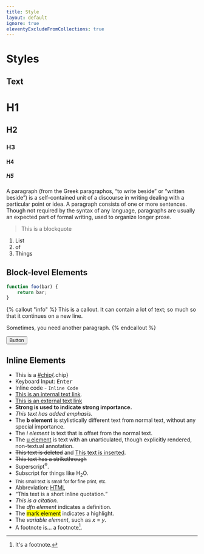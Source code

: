 ```yaml
---
title: Style
layout: default
ignore: true
eleventyExcludeFromCollections: true
---
```


# Styles

## Text
# H1
## H2
### H3
#### H4
##### H5

A paragraph (from the Greek paragraphos, “to write beside” or “written beside”) is a self-contained unit of a discourse in writing dealing with a particular point or idea. A paragraph consists of one or more sentences. Though not required by the syntax of any language, paragraphs are usually an expected part of formal writing, used to organize longer prose.

> This is a blockquote

1. List
2. of
3. Things

## Block-level Elements
```js
function foo(bar) {
    return bar;
}
```

{% callout "info" %}
This is a callout. It can contain a lot of text; so much so that it continues on a new line.

Sometimes, you need another paragraph.
{% endcallout %}

<button class="btn">Button</button>

## Inline Elements
+ This is a [#chip](#){.chip}
+ Keyboard Input: <kbd>Enter</kbd>
+ Inline code - `Inline Code`
+ [This is an internal text link](#).
+ [This is an external text link](https://github.com)
+ <strong>Strong is used to indicate strong importance.</strong>
+ <em>This text has added emphasis.</em>
+ The <b>b element</b> is stylistically different text from normal text, without any special importance.
+ The <i>i element</i> is text that is offset from the normal text.
+ The <u>u element</u> is text with an unarticulated, though explicitly rendered, non-textual annotation.
+ <del>This text is deleted</del> and <ins>This text is inserted</ins>.
+ <s>This text has a strikethrough</s>
+ Superscript<sup>®</sup>.
+ Subscript for things like H<sub>2</sub>O.
+ <small>This small text is small for for fine print, etc.</small>
+ Abbreviation: <abbr title="HyperText Markup Language">HTML</abbr>
+ <q cite="https://developer.mozilla.org/en-US/docs/HTML/Element/q">This text is a short inline quotation.</q>
+ <cite>This is a citation.</cite>
+ The <dfn>dfn element</dfn> indicates a definition.
+ The <mark>mark element</mark> indicates a highlight.
+ The <var>variable element</var>, such as <var>x</var> = <var>y</var>.
+ A footnote is... a footnote[^1].

[^1]: It's a footnote.
